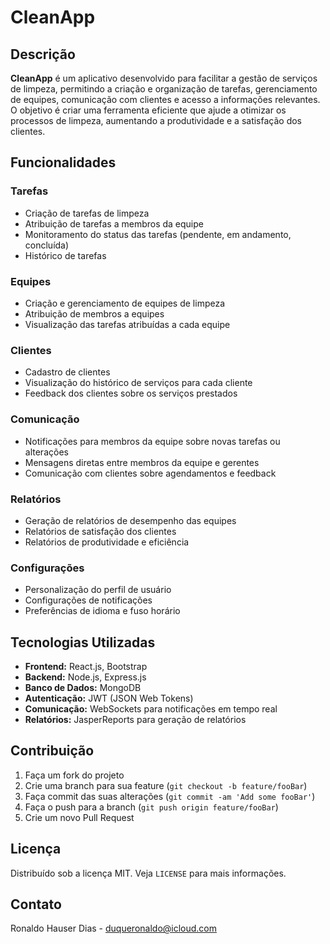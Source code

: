 # CleanApp

## Descrição

**CleanApp** é um aplicativo desenvolvido para facilitar a gestão de serviços de limpeza, permitindo a criação e organização de tarefas, gerenciamento de equipes, comunicação com clientes e acesso a informações relevantes. O objetivo é criar uma ferramenta eficiente que ajude a otimizar os processos de limpeza, aumentando a produtividade e a satisfação dos clientes.

## Funcionalidades

### Tarefas
- Criação de tarefas de limpeza
- Atribuição de tarefas a membros da equipe
- Monitoramento do status das tarefas (pendente, em andamento, concluída)
- Histórico de tarefas

### Equipes
- Criação e gerenciamento de equipes de limpeza
- Atribuição de membros a equipes
- Visualização das tarefas atribuídas a cada equipe

### Clientes
- Cadastro de clientes
- Visualização do histórico de serviços para cada cliente
- Feedback dos clientes sobre os serviços prestados

### Comunicação
- Notificações para membros da equipe sobre novas tarefas ou alterações
- Mensagens diretas entre membros da equipe e gerentes
- Comunicação com clientes sobre agendamentos e feedback

### Relatórios
- Geração de relatórios de desempenho das equipes
- Relatórios de satisfação dos clientes
- Relatórios de produtividade e eficiência

### Configurações
- Personalização do perfil de usuário
- Configurações de notificações
- Preferências de idioma e fuso horário

## Tecnologias Utilizadas

- **Frontend:** React.js, Bootstrap
- **Backend:** Node.js, Express.js
- **Banco de Dados:** MongoDB
- **Autenticação:** JWT (JSON Web Tokens)
- **Comunicação:** WebSockets para notificações em tempo real
- **Relatórios:** JasperReports para geração de relatórios

## Contribuição

1. Faça um fork do projeto
2. Crie uma branch para sua feature (`git checkout -b feature/fooBar`)
3. Faça commit das suas alterações (`git commit -am 'Add some fooBar'`)
4. Faça o push para a branch (`git push origin feature/fooBar`)
5. Crie um novo Pull Request

## Licença

Distribuído sob a licença MIT. Veja `LICENSE` para mais informações.

## Contato

Ronaldo Hauser Dias - [duqueronaldo@icloud.com](mailto:duqueronaldo@icloud.com)
